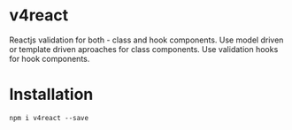 # v4react
Reactjs validation for both - class and hook components.
Use model driven or template driven aproaches for class components.
Use validation hooks for hook components.

# Installation
`npm i v4react --save`
